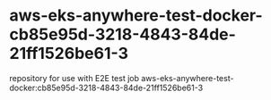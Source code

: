 # aws-eks-anywhere-test-docker-cb85e95d-3218-4843-84de-21ff1526be61-3
repository for use with E2E test job aws-eks-anywhere-test-docker:cb85e95d-3218-4843-84de-21ff1526be61-3
